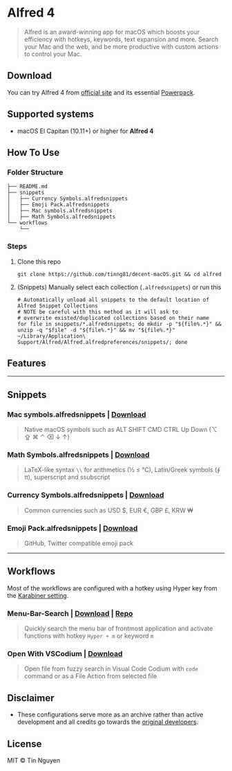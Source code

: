 # Alfred 4

> Alfred is an award-winning app for macOS which boosts your efficiency with hotkeys, keywords, text expansion and more. Search your Mac and the web, and be more productive with custom actions to control your Mac.

## Download

You can try Alfred 4 from [official site](https://www.alfredapp.com/) and its essential [Powerpack](https://www.alfredapp.com/powerpack/).

## Supported systems
- macOS El Capitan (10.11+) or higher for **Alfred 4**

## How To Use

### Folder Structure

```shell
├── README.md
├── snippets
│   ├── Currency Symbols.alfredsnippets
│   ├── Emoji Pack.alfredsnippets
│   ├── Mac symbols.alfredsnippets
│   ├── Math Symbols.alfredsnippets
└── workflows
    └── 
```

### Steps

1. Clone this repo
   
   ```shell
   git clone https://github.com/tinng81/decent-macOS.git && cd alfred
   ```

2. (Snippets) Manually select each collection (`.alfredsnippets`) or run this
   
   ```shell
   # Automatically unload all snippets to the default location of Alfred Snippet Collections
   # NOTE be careful with this method as it will ask to 
   # overwrite existed/duplicated collections based on their name
   for file in snippets/*.alfredsnippets; do mkdir -p "${file%.*}" && unzip -q "$file" -d "${file%.*}" && mv "${file%.*}" ~/Library/Application\ Support/Alfred/Alfred.alfredpreferences/snippets/; done
   ```

## Features

---

## Snippets

### Mac symbols.alfredsnippets  |  [Download](https://github.com/tinng81/decent-macOS/tree/master/alfred/snippets/Mac%20symbols.alfredsnippets)

> Native macOS symbols such as ALT SHIFT CMD CTRL Up Down (⌥ ⇪ ⌘ ⌃ ⌫ ↓ ↑)

### Math Symbols.alfredsnippets  |  [Download](https://github.com/tinng81/decent-macOS/tree/master/alfred/snippets/Math%20Symbols.alfredsnippets)

> LaTeX-like syntax `\\` for arithmetics (½ ≤ ℃), Latin/Greek symbols (∮ π), superscript and ssubscript

### Currency Symbols.alfredsnippets  |  [Download](https://github.com/tinng81/decent-macOS/tree/master/alfred/snippets/Currency%20Symbols.alfredsnippets)

> Common currencies such as USD $, EUR €, GBP £, KRW ₩

### Emoji Pack.alfredsnippets  |  [Download](https://github.com/tinng81/decent-macOS/tree/master/alfred/snippets/Emoji%20Pack.alfredsnippets)

> GitHub, Twitter compatible emoji pack

---

## Workflows

Most of the workflows are configured with a hotkey using Hyper key from the [Karabiner setting](https://github.com/tinng81/decent-macOS/tree/master/karabiner#caps_lock_hyper_keyjson).

### Menu-Bar-Search  |  [Download](https://github.com/tinng81/decent-macOS/tree/master/alfred/snippets/Menu%20Bar%20Search.alfredworkflow)  |  [Repo](https://github.com/BenziAhamed/Menu-Bar-Search)

> Quickly search the menu bar of frontmost application and activate functions with hotkey `Hyper + m` or keyword `m`

### Open With VSCodium  |  [Download](https://github.com/tinng81/decent-macOS/tree/master/alfred/snippets/Open%20with%20VSCodium.alfredworkflow)

> Open file from fuzzy search in Visual Code Codium with `code` command or as a File Action from selected file

## Disclaimer

- These configurations serve more as an archive rather than active development and all credits go towards the [original developers](#Download).

## License

MIT © Tin Nguyen
